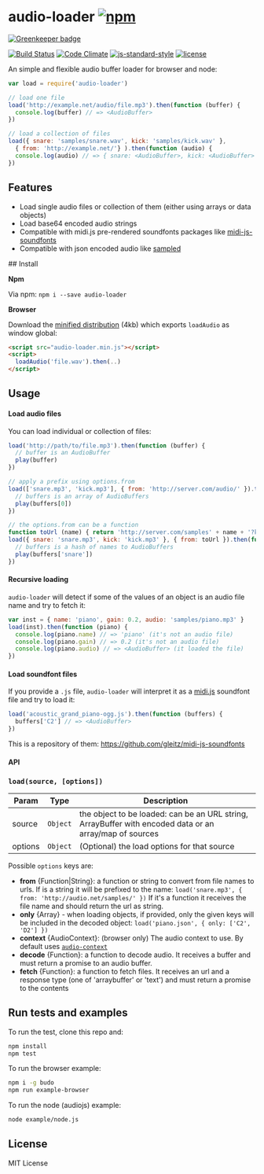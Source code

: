 # audio-loader [![npm](https://img.shields.io/npm/v/audio-loader.svg)](https://www.npmjs.com/package/audio-loader)

[![Greenkeeper badge](https://badges.greenkeeper.io/audiojs/audio-loader.svg)](https://greenkeeper.io/)

[![Build Status](https://travis-ci.org/danigb/audio-loader.svg?branch=master)](https://travis-ci.org/danigb/audio-loader) [![Code Climate](https://codeclimate.com/github/danigb/audio-loader/badges/gpa.svg)](https://codeclimate.com/github/danigb/audio-loader) [![js-standard-style](https://img.shields.io/badge/code%20style-standard-brightgreen.svg?style=flat)](https://github.com/feross/standard) [![license](https://img.shields.io/npm/l/audio-loader.svg)](https://www.npmjs.com/package/audio-loader)

An simple and flexible audio buffer loader for browser and node:

```js
var load = require('audio-loader')

// load one file
load('http://example.net/audio/file.mp3').then(function (buffer) {
  console.log(buffer) // => <AudioBuffer>
})

// load a collection of files
load({ snare: 'samples/snare.wav', kick: 'samples/kick.wav' },
  { from: 'http://example.net/'} ).then(function (audio) {
  console.log(audio) // => { snare: <AudioBuffer>, kick: <AudioBuffer> }
})
```

## Features

- Load single audio files or collection of them (either using arrays or data objects)
- Load base64 encoded audio strings
- Compatible with midi.js pre-rendered soundfonts packages like [midi-js-soundfonts](https://github.com/gleitz/midi-js-soundfonts/tree/master/MusyngKite)
- Compatible with json encoded audio like [sampled](https://github.com/danigb/sampled)

## Install

__Npm__

Via npm: `npm i --save audio-loader`

__Browser__

Download the [minified distribution](https://raw.githubusercontent.com/danigb/audio-loader/master/dist/audio-loader.min.js) (4kb) which exports `loadAudio` as window global:

```html
<script src="audio-loader.min.js"></script>
<script>
  loadAudio('file.wav').then(..)
</script>
```

## Usage

<a name="load"></a>

#### Load audio files

You can load individual or collection of files:

```js
load('http://path/to/file.mp3').then(function (buffer) {
  // buffer is an AudioBuffer
  play(buffer)
})

// apply a prefix using options.from
load(['snare.mp3', 'kick.mp3'], { from: 'http://server.com/audio/' }).then(function (buffers) {
  // buffers is an array of AudioBuffers
  play(buffers[0])
})

// the options.from can be a function
function toUrl (name) { return 'http://server.com/samples' + name + '?key=secret' }
load({ snare: 'snare.mp3', kick: 'kick.mp3' }, { from: toUrl }).then(function (buffers) {
  // buffers is a hash of names to AudioBuffers
  play(buffers['snare'])
})
```

#### Recursive loading

`audio-loader` will detect if some of the values of an object is an audio file name and try to fetch it:

```js
var inst = { name: 'piano', gain: 0.2, audio: 'samples/piano.mp3' }
load(inst).then(function (piano) {
  console.log(piano.name) // => 'piano' (it's not an audio file)
  console.log(piano.gain) // => 0.2 (it's not an audio file)
  console.log(piano.audio) // => <AudioBuffer> (it loaded the file)
})
```

#### Load soundfont files

If you provide a `.js` file, `audio-loader` will interpret it as a [midi.js](https://github.com/mudcube/MIDI.js) soundfont file and try to load it:

```js
load('acoustic_grand_piano-ogg.js').then(function (buffers) {
  buffers['C2'] // => <AudioBuffer>
})
```

This is a repository of them: https://github.com/gleitz/midi-js-soundfonts

#### API
### `load(source, [options])`

| Param | Type | Description |
| --- | --- | --- |
| source | <code>Object</code> | the object to be loaded: can be an URL string, ArrayBuffer with encoded data or an array/map of sources |
| options | <code>Object</code> | (Optional) the load options for that source |

Possible `options` keys are:

- __from__ {Function|String}: a function or string to convert from file names to urls.
If is a string it will be prefixed to the name:
`load('snare.mp3', { from: 'http://audio.net/samples/' })`
If it's a function it receives the file name and should return the url as string.
- __only__ {Array} - when loading objects, if provided, only the given keys
will be included in the decoded object:
`load('piano.json', { only: ['C2', 'D2'] })`
- __context__ {AudioContext}: (browser only) The audio context to use. By default uses [`audio-context`](https://www.npmjs.com/package/audio-context)
- __decode__ {Function}: a function to decode audio. It receives a buffer and must return a promise to an audio buffer.
- __fetch__ {Function}: a function to fetch files. It receives an url and a response type (one of 'arraybuffer' or 'text') and must return a promise to the contents

## Run tests and examples

To run the test, clone this repo and:

```bash
npm install
npm test
```

To run the browser example:

```bash
npm i -g budo
npm run example-browser
```

To run the node (audiojs) example:

```bash
node example/node.js
```

## License

MIT License
